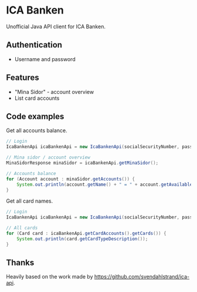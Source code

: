 # ICA Banken

Unofficial Java API client for ICA Banken.

## Authentication
- Username and password

## Features
- "Mina Sidor" - account overview
- List card accounts

## Code examples
Get all accounts balance.
```java
// Login
IcaBankenApi icaBankenApi = new IcaBankenApi(socialSecurityNumber, password);

// Mina sidor / account overview
MinaSidorResponse minaSidor = icaBankenApi.getMinaSidor();

// Accounts balance
for (Account account : minaSidor.getAccounts()) {
    System.out.println(account.getName() + " = " + account.getAvailableAmount());
}
```

Get all card names.
```java
// Login
IcaBankenApi icaBankenApi = new IcaBankenApi(socialSecurityNumber, password);

// All cards
for (Card card : icaBankenApi.getCardAccounts().getCards()) {
    System.out.println(card.getCardTypeDescription());
}
```

## Thanks
Heavily based on the work made by https://github.com/svendahlstrand/ica-api.